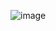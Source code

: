 ![image](https://github.com/SimonChristian29/Qrcode-Generator/assets/156101192/2342cf37-75b2-4742-8a34-48673a670e72)

